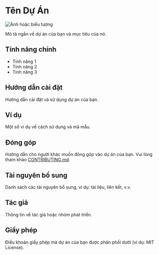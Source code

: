 # Tên Dự Án

![Ảnh hoặc biểu tượng]([link/to/image.png](https://www.youtube.com/shorts/kTc38kje_yg))

Mô tả ngắn về dự án của bạn và mục tiêu của nó.

## Tính năng chính

- Tính năng 1
- Tính năng 2
- Tính năng 3

## Hướng dẫn cài đặt

Hướng dẫn cài đặt và sử dụng dự án của bạn.

## Ví dụ

Một số ví dụ về cách sử dụng và mã mẫu.

## Đóng góp

Hướng dẫn cho người khác muốn đóng góp vào dự án của bạn. Vui lòng tham khảo [CONTRIBUTING.md](link/to/contributing.md).

## Tài nguyên bổ sung

Danh sách các tài nguyên bổ sung, ví dụ: tài liệu, liên kết, v.v.

## Tác giả

Thông tin về tác giả hoặc nhóm phát triển.

## Giấy phép

Điều khoản giấy phép mà dự án của bạn được phân phối dưới (ví dụ: MIT License).
